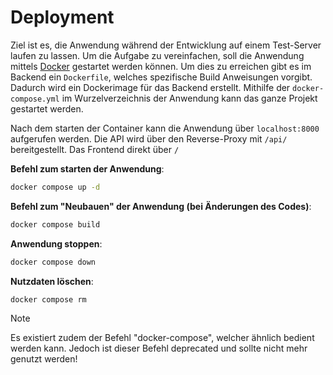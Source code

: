 # Deployment

Ziel ist es, die Anwendung während der Entwicklung auf einem Test-Server laufen zu lassen. Um die Aufgabe zu vereinfachen, soll die Anwendung mittels [Docker](https://docs.docker.com/get-started/overview/) gestartet werden können.
Um dies zu erreichen gibt es im Backend ein `Dockerfile`, welches spezifische Build Anweisungen vorgibt. Dadurch wird ein Dockerimage für das Backend erstellt.
Mithilfe der `docker-compose.yml` im Wurzelverzeichnis der Anwendung kann das ganze Projekt gestartet werden.

Nach dem starten der Container kann die Anwendung über `localhost:8000` aufgerufen werden. Die API wird über den Reverse-Proxy mit `/api/` bereitgestellt. Das Frontend direkt über `/`

**Befehl zum starten der Anwendung**:

```bash
docker compose up -d
```

**Befehl zum "Neubauen" der Anwendung (bei Änderungen des Codes)**:

```bash
docker compose build
```

**Anwendung stoppen**:

```bash
docker compose down
```

**Nutzdaten löschen**:

```bash
docker compose rm
```

> [!NOTE]
> Es existiert zudem der Befehl "docker-compose", welcher ähnlich bedient werden kann. Jedoch ist dieser Befehl deprecated und sollte nicht mehr genutzt werden!
